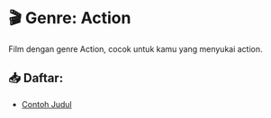 # 🎬 Genre: Action

Film dengan genre Action, cocok untuk kamu yang menyukai action.

## 📥 Daftar:
- [Contoh Judul](link-download)
